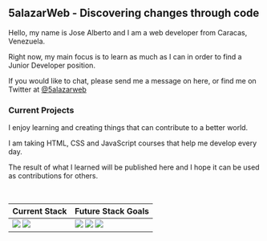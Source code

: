 ## 5alazarWeb - Discovering changes through code

Hello, my name is Jose Alberto and I am a web developer from Caracas, Venezuela.

Right now, my main focus is to learn as much as I can in order to find a Junior Developer position.

If you would like to chat, please send me a message on here, or find me on Twitter at <a href="https://twitter.com/5alazarWeb">@5alazarweb</a>

### Current Projects

I enjoy learning and creating things that can contribute to a better world.

I am taking HTML, CSS and JavaScript courses that help me develop every day.

The result of what I learned will be published here and I hope it can be used as contributions for others.

<br>

| Current Stack                                                                                                                                                                                           | Future Stack Goals                                                                                                                                                                                                                                                                                                                     |
| ------------------------------------------------------------------------------------------------------------------------------------------------------------------------------------------------------- | -------------------------------------------------------------------------------------------------------------------------------------------------------------------------------------------------------------------------------------------------------------------------------------------------------------------------------------- |
| <img src="https://img.shields.io/badge/HTML5-E34F26?logo=HTML5&logoColor=white&style=for-the-badge"> <img src="https://img.shields.io/badge/CSS3-1572B6?logo=CSS3&logoColor=white&style=for-the-badge"> | <img src="https://img.shields.io/badge/JavaScript-F7DF1E?logo=JavaScript&logoColor=black&style=for-the-badge"> <img src="https://img.shields.io/badge/Tailwind CSS-38B2AC?logo=Tailwind-CSS&logoColor=black&style=for-the-badge"> <img src="https://img.shields.io/badge/React-61DAFB?logo=React&logoColor=black&style=for-the-badge"> |
